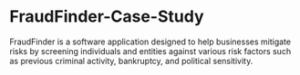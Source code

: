 # FraudFinder-Case-Study
FraudFinder is a software application designed to help businesses mitigate risks by screening individuals and entities against various risk factors such as previous criminal activity, bankruptcy, and political sensitivity.
